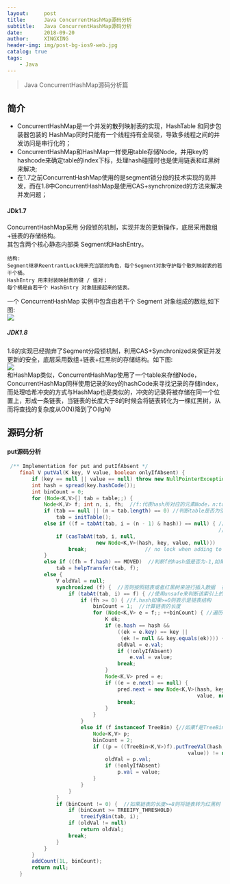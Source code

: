 ```yaml
---
layout:     post
title:      Java ConcurrentHashMap源码分析
subtitle:   Java ConcurrentHashMap源码分析
date:       2018-09-20
author:     XINGXING
header-img: img/post-bg-ios9-web.jpg
catalog: true
tags:
    - Java
---
```


>
>Java ConcurrentHashMap源码分析篇
> 

## 简介  
* ConcurrentHashMap是一个并发的散列映射表的实现，HashTable 和同步包装器包装的 HashMap同时只能有一个线程持有全局锁，导致多线程之间的并发访问是串行化的；
* ConcurrentHashMap和HashMap一样使用table存储Node，并用key的hashcode来确定table的index下标，处理hash碰撞时也是使用链表和红黑树来解决;    
* 在1.7之前ConcurrentHashMap使用的是segment锁分段的技术实现的高并发，而在1.8中ConcurrentHashMap是使用CAS+synchronized的方法来解决并发问题；

#### JDk1.7
ConcurrentHashMap采用 分段锁的机制，实现并发的更新操作，底层采用数组+链表的存储结构。  
其包含两个核心静态内部类 Segment和HashEntry。    
    
    结构:   
    Segment继承ReentrantLock用来充当锁的角色，每个Segment对象守护每个散列映射表的若干个桶。     
    HashEntry 用来封装映射表的键 / 值对；      
    每个桶是由若干个 HashEntry 对象链接起来的链表。     
一个 ConcurrentHashMap 实例中包含由若干个 Segment 对象组成的数组,如下图:   
![](https://ws4.sinaimg.cn/large/006tNc79gy1g2cxw3xfg8j30xa0u0q4q.jpg)   

##### JDK1.8  
1.8的实现已经抛弃了Segment分段锁机制，利用CAS+Synchronized来保证并发更新的安全，底层采用数组+链表+红黑树的存储结构。如下图:  
![](https://ws4.sinaimg.cn/large/006tNc79gy1g2cxx7x6mkj31bw0q0jyl.jpg)  
和HashMap类似，ConcurrentHashMap使用了一个table来存储Node，ConcurrentHashMap同样使用记录的key的hashCode来寻找记录的存储index，而处理哈希冲突的方式与HashMap也是类似的，冲突的记录将被存储在同一个位置上，形成一条链表，当链表的长度大于8的时候会将链表转化为一棵红黑树，从而将查找的复杂度从O(N)降到了O(lgN)


## 源码分析    

#### put源码分析  

```java
 /** Implementation for put and putIfAbsent */
    final V putVal(K key, V value, boolean onlyIfAbsent) {
        if (key == null || value == null) throw new NullPointerException();
        int hash = spread(key.hashCode());
        int binCount = 0;
        for (Node<K,V>[] tab = table;;) {
            Node<K,V> f; int n, i, fh;  //f:代表hash所对应的元素Node，n:table的长度,fh:代表f节点的hash值
            if (tab == null || (n = tab.length) == 0) //判断table是否为空，如果为空则进行initTable()操作
                tab = initTable();
            else if ((f = tabAt(tab, i = (n - 1) & hash)) == null) { //先获取hash对应的索引i = (n - 1) & hash，然后使用tabAt(tab, i = (n - 1) & hash)获取
                                                                     //这里使用tabAt,即Unsafe.getObjectVolatile来获取索引所对应的元素来确保是从内存中获取到的元素，而不是从线程的私有copy中获取的
                if (casTabAt(tab, i, null,
                             new Node<K,V>(hash, key, value, null)))
                    break;                   // no lock when adding to empty bin
            }
            else if ((fh = f.hash) == MOVED)  //判断f的hash值是否为-1,如果是-1则表示当前table正在进行扩容
                tab = helpTransfer(tab, f);
            else {
                V oldVal = null;
                synchronized (f) {  //否则按照链表或者红黑树来进行插入数据  在f节点进行同步
                    if (tabAt(tab, i) == f) { //使用unsafe来判断该索引上的元素是否是f,防止被其他线程修改
                        if (fh >= 0) { //f.hash如果>=0则表示是链表结构
                            binCount = 1;  //计算链表的长度
                            for (Node<K,V> e = f;; ++binCount) { //遍历链表，如果找到对应的node节点，则修改value，否则在链表尾部加入节点。  
                                K ek;
                                if (e.hash == hash &&
                                    ((ek = e.key) == key ||
                                     (ek != null && key.equals(ek)))) {
                                    oldVal = e.val;
                                    if (!onlyIfAbsent)
                                        e.val = value;
                                    break;
                                }
                                Node<K,V> pred = e;
                                if ((e = e.next) == null) {
                                    pred.next = new Node<K,V>(hash, key,
                                                              value, null);
                                    break;
                                }
                            }
                        }
                        else if (f instanceof TreeBin) {//如果f是TreeBin类型，则表示是红黑树的根节点,则在树结构上遍历元素，更新或增加节点。
                            Node<K,V> p;
                            binCount = 2;
                            if ((p = ((TreeBin<K,V>)f).putTreeVal(hash, key,
                                                           value)) != null) {
                                oldVal = p.val;
                                if (!onlyIfAbsent)
                                    p.val = value;
                            }
                        }
                    }
                }
                if (binCount != 0) {  //如果链表的长度>=8则将链表转为红黑树
                    if (binCount >= TREEIFY_THRESHOLD)
                        treeifyBin(tab, i);
                    if (oldVal != null)
                        return oldVal;
                    break;
                }
            }
        }
        addCount(1L, binCount);
        return null;
    }

```


